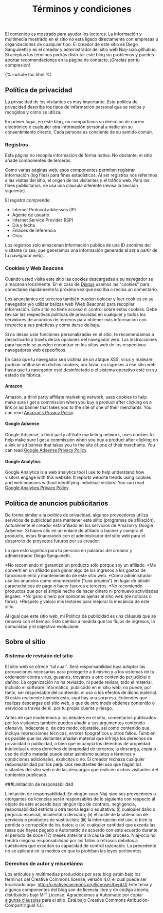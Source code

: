 ﻿---
layout: article
title: "Términos y condiciones"
modified: 2016-03-31T11:56:00-05:30
excerpt: "La página con todas las cláusulas para uso legal."
image:
  feature:
  teaser:
  thumb:
share: false
toc: true
---

El contenido es mostrado para ayudar los lectores. La información y multimedia mostrado en el sitio no está ligado directamente con empresas u organizaciones de cualquier tipo. El creador de este sitio es Diego Sanguinetti y es el creador y administrador del sitio web Niaj-scio.github.io. Sí aceptas los términos podrás distrutar este blog sin problemas y puedes aportar recomendaciones en la página de contacto. ¡Gracias por tu compresión!

{% include toc.html %}

## Política de privacidad

La privacidad de los visitantes es muy importante. Esta política de privacidad describe los tipos de información personal que se reciba y recogidos y cómo se utiliza.

En primer lugar, en este blog, no compartimos su dirección de correo electrónico o cualquier otra información personal a nadie sin su consentimiento directo. Cada persona es conciente de su sentido común.

### Registros

Esta página no recopila información de forma nativa. No obstante, el sitio añade componentes de terceros.

Como varias páginas web, esos componentes permiten registrar información (log files) para fines estadísticos. Al ser registros nos referimos a las visitas del sitio, el origen de los visitantes y el tráfico web.
Para los fines publicitarios, se usa una cláusula diferente (revisa la sección siguiente).

El registro comprende:

* Internet Protocol addresses (IP)
* Agente de usuario
* Internet Service Provider (ISP)
* Día y fecha
* Enlaces de referencia
* Clics

Los registros solo almacenan información pública de una ID anónima del visitante (o sea, que generamos una información generada al azr a partir de tu navegador web).

### Cookies y Web Beacons

Cuando usted visita este sitio las cookies descargadas a su navegador se almacenan localmente. En el caso de [Disqus](http://disqus.com) usamos las "cookies" para conectarse rápidamente la próxima vez que escriba o reciba un comentario.

Los anunciantes de terceros también pueden colocar y leer cookies en su navegador y/o utilizar balizas web (Web Beacons) para recopilar información. Este sitio no tiene acceso ni control sobre estas cookies. Debe revisar las respectivas políticas de privacidad en cualquier y todos los servidores de anuncios de terceros para obtener más información con respecto a sus prácticas y cómo darse de baja.

Si no desea usar funciones personalizadas en el sitio, te recomendamos a desactivarlo a través de las opciones del navegador web. Las instrucciones para hacerlo se pueden encontrar en los sitios web de los respectivos navegadores web específicos.

En caso que tu navegador sea víctima de un ataque XSS, virus y malware podrían infiltrarse en dichas cookies; por favor, no ingreses a ese sitio web hasta que tu navegador esté desinfectado o el sistema operativo esté en su estado de fábrica.

#### Amazon

Amazon, a third party affiliate marketing network, uses cookies to help make sure I get a commission when you buy a product after clicking on a link or ad banner that takes you to the site of one of their merchants. You can read [Amazon's Privacy Policy](http://www.amazon.com/gp/help/customer/display.html?nodeId=468496).

#### Google Adsense

Google Adsense, a third party affiliate marketing network, uses cookies to help make sure I get a commission when you buy a product after clicking on a link or ad banner that takes you to the site of one of their merchants. You can read [Google Adsense Privacy Policy](http://support.google.com/adsense/bin/answer.py?hl=en&answer=48182).

#### Google Analytics

Google Analytics is a web analytics tool I use to help understand how visitors engage with this website. It reports website trends using cookies and web beacons without identifying individual visitors. You can read [Google Analytics Privacy Policy](http://www.google.com/analytics/learn/privacy.html).

## Política de anuncios publicitarios

De forma similar a la política de privacidad, algunos proveedores utiliza servicios de publicidad para mantener este siitio (programas de afiliación). Actualmente el creador está afiliado en los servicios de Amazon y Google Adsense.
Si haces clic en un enlace de afiliado o banner y compra el producto, estas financiando con el administrador del sitio web para el desarrollo de proyectos futuros por su creador.

Lo que esto significa para tu persona en palabras del creador y administrador Diego Sanguinetti.

*No recomiendo ni garantizo un producto sólo porque soy un afiliado.
*Me convertí en un afiliado para ganar algo de los ingresos a los gastos de funcionamiento y mantenimiento de este sitio web.
*Como administrador uso los anuncios como renumeración ("una propina") en lugar de añadir características de pago o hacer favores a terceros.
*No recomiendo productos que por el simple hecho de hacer dinero ni promuevo actividades ilegales.
*No gano dinero por opiniones ajenas al sitio web (de noticias o foros).
*Respeto y valoro mis lectores para mejorar la mecánica de este sitio.

Al igual que este sitio web, mi Política de publicidad es una cláusula que se renueva con el tiempo. Esto cambia a medida que los flujos de ingresos, la comunidad y el objectivo evolucione.

## Sobre el sitio

### Sistema de revisión del sitio

El sitio web se ofrece “tal cual”. Será responsabilidad tuya adoptar las precauciones necesarias para protegerte a ti mismo y a los sistemas de tu ordenador contra virus, gusanos, troyanos u otro contenido perjudicial o dañino. La organización no ha revisado, ni puede revisar, todo el material, incluido el software informático, publicado en el sitio web; no puede, por tanto, ser responsable del contenido, el uso o los efectos de dicho material. Si estás realmente leyendo esto, aquí hay una sorpresa. Entiendes que realizas descargas del sitio web, o que de otro modo obtienes contenido o servicios a través de él, por tu propia cuenta y riesgo.

Antes de que moderemos a los debates en el sitio, comentarios publicados por los visitantes también pueden añadir a sus argumentos contenido ofensivo, indecente o, de otro modo, objetable, así como contenido que incluya imprecisiones técnicas, errores tipográficos u otros fallos. También es posible que los visitantes añadan material que infrinja los derechos de privacidad o publicidad, o bien que incumpla los derechos de propiedad intelectual u otros derechos de propiedad de terceros; la descarga, copia o uso de dicho material puede estar asimismo sujetos a términos y condiciones adicionales, explícitos o no. El creador rechaza cualquier responsabilidad por los perjuicios resultantes del uso que hagan los visitantes del sitio web o de las descargas que realicen dichos visitantes del contenido publicado.

###Limitación de responsabilidad

Limitación de responsabilidad. En ningún caso Niaj-sioo sus proveedores u otorgantes de licencias serán responsables de lo siguiente con respecto al objeto de este acuerdo bajo ningún tipo de contrato, negligencia, responsabilidad estricta u otra teoría legal o equitativa: (i) cualquier daño o perjuicio especial, incidental o derivado; (ii) el coste de la obtención de servicios o productos de sustitución; (iii) la interrupción del uso, o bien la pérdida o corrupción de los datos; o (iv) cualquier cantidad que exceda las tasas que hayas pagado a Automattic de acuerdo con este acuerdo durante el periodo de doce (12) meses anterior a la causa del proceso. Niaj-scio no tendrá ninguna responsabilidad por los fallos o retrasos debidos a cuestiones que excedan su capacidad de control razonable. Lo precedente no se aplicará en la medida en que lo prohíban las leyes pertinentes.

### Derechos de autor y miscelánea

Los artículos y multimedias producidos por este blog están bajo los términos del Creative Commons license, versión 4.0, el cual puede ser localizado aqui: http://creativecommons.org/licenses/by/4.0/
Este tema y algunos componentes del blog son de licencia libre y de código abierto, distribuidos bajo MIT License. 
Agradecemos a Auttomatic por copiar [algunas cláusulas](https://es.wordpress.com/tos/) para el sitio. Está bajo Creative Commons Atribución-CompartirIgual 4.0.
